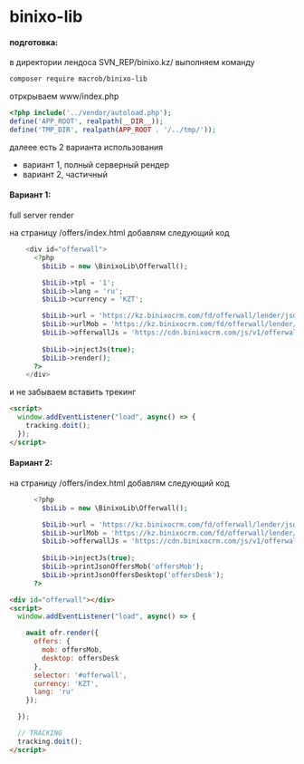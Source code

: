 # binixo-lib


#### подготовка: 
в директории лендоса SVN_REP/binixo.kz/ выполняем команду
```bash 
composer require macrob/binixo-lib
```


отркрываем www/index.php

```php
<?php include('../vendor/autoload.php'); 
define('APP_ROOT', realpath(__DIR__));
define('TMP_DIR', realpath(APP_ROOT . '/../tmp/'));
```

далеее есть 2 варианта использования 
- вариант 1, полный серверный рендер
- вариант 2, частичный
  
#### Вариант 1:
full server render

на страницу /offers/index.html добавлям следующий код

```php
    <div id="offerwall">
      <?php 
        $biLib = new \BinixoLib\Offerwall();

        $biLib->tpl = '1';
        $biLib->lang = 'ru';
        $biLib->currency = 'KZT';

        $biLib->url = 'https://kz.binixocrm.com/fd/offerwall/lender/json2?id=6193a180100734dc7cf60c01';
        $biLib->urlMob = 'https://kz.binixocrm.com/fd/offerwall/lender/json2?id=6193a1a2100734dc7cf60c2d';
        $biLib->offerwallJs = 'https://cdn.binixocrm.com/js/v1/offerwall-0.0.1.js';
        
        $biLib->injectJs(true);
        $biLib->render();
      ?>
    </div>
```

и не забываем вставить трекинг
```html
<script>
  window.addEventListener("load", async() => {
    tracking.doit();
  });
</script>
```

#### Вариант 2:

на страницу /offers/index.html добавлям следующий код

```php
      <?php 
        $biLib = new \BinixoLib\Offerwall();

        $biLib->url = 'https://kz.binixocrm.com/fd/offerwall/lender/json2?id=6193a180100734dc7cf60c01';
        $biLib->urlMob = 'https://kz.binixocrm.com/fd/offerwall/lender/json2?id=6193a1a2100734dc7cf60c2d';
        $biLib->offerwallJs = 'https://cdn.binixocrm.com/js/v1/offerwall-0.0.1.js';
        
        $biLib->injectJs(true);
        $biLib->printJsonOffersMob('offersMob');
        $biLib->printJsonOffersDesktop('offersDesk');
      ?>
```


```html
<div id="offerwall"></div>
<script>
  window.addEventListener("load", async() => {

    await ofr.render({
      offers: {
        mob: offersMob,
        desktop: offersDesk
      },
      selector: '#offerwall',
      currency: 'KZT',
      lang: 'ru'
    });

  });

  // TRACKING 
  tracking.doit();
</script>
```